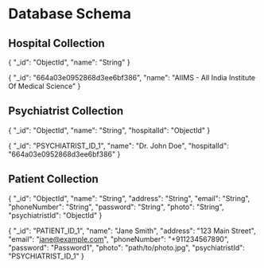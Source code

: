 # Database Schema

## Hospital Collection

{
    "_id": "ObjectId",
    "name": "String"
}

{
    "_id": "664a03e0952868d3ee6bf386",
    "name": "AIIMS - All India Institute Of Medical Science"
}

## Psychiatrist Collection

{
    "_id": "ObjectId",
    "name": "String",
    "hospitalId": "ObjectId"
}

{
    "_id": "PSYCHIATRIST_ID_1",
    "name": "Dr. John Doe",
    "hospitalId": "664a03e0952868d3ee6bf386"
}

## Patient Collection

{
    "_id": "ObjectId",
    "name": "String",
    "address": "String",
    "email": "String",
    "phoneNumber": "String",
    "password": "String",
    "photo": "String",
    "psychiatristId": "ObjectId"
}

{
    "_id": "PATIENT_ID_1",
    "name": "Jane Smith",
    "address": "123 Main Street",
    "email": "jane@example.com",
    "phoneNumber": "+911234567890",
    "password": "Password1",
    "photo": "path/to/photo.jpg",
    "psychiatristId": "PSYCHIATRIST_ID_1"
}